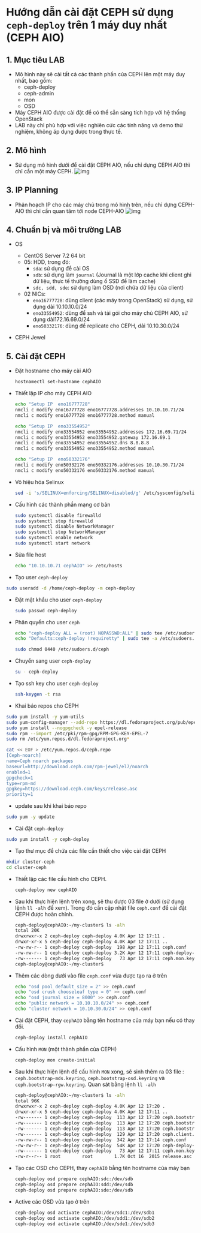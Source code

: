 # Hướng dẫn cài đặt CEPH sử dụng `ceph-deploy` trên 1 máy duy nhất (CEPH AIO)

## 1. Mục tiêu LAB
- Mô hình này sẽ cài tất cả các thành phần của CEPH lên một máy duy nhất, bao gồm:
  - ceph-deploy
  - ceph-admin
  - mon
  - OSD
- Máy CEPH AIO được cài đặt để có thể sẵn sàng tích hợp với hệ thống OpenStack
- LAB này chỉ phù hợp với việc nghiên cức các tính năng và demo thử nghiệm, không áp dụng được trong thực tế.

## 2. Mô hình 
- Sử dụng mô hình dưới để cài đặt CEPH AIO, nếu chỉ dựng CEPH AIO thì chỉ cần một máy CEPH. 
![img](../images/topology_OPS_CEPH-AIO_CentOS7.2.png)

## 3. IP Planning
- Phân hoạch IP cho các máy chủ trong mô hình trên, nếu chỉ dựng CEPH-AIO thì chỉ cần quan tâm tới node CEPH-AIO
![img](../images/ip-planning-OPS-CEPH-AIO-CentOS7.2.png)

## 4. Chuẩn bị và môi trường LAB
 
- OS
  - CentOS Server 7.2 64 bit
  - 05: HDD, trong đó:
    - `sda`: sử dụng để cài OS
    - `sdb`: sử dụng làm `journal` (Journal là một lớp cache khi client ghi dữ liệu, thực tế thường dùng ổ SSD để làm cache)
    - `sdc, sdd, sde`: sử dụng làm OSD (nơi chứa dữ liệu của client)
  - 02 NICs: 
    - `eno16777728`: dùng client (các máy trong OpenStack) sử dụng, sử dụng dải 10.10.10.0/24
    - `eno33554952`: dùng để ssh và tải gói cho máy chủ CEPH AIO, sử dụng dải172.16.69.0/24
    - `eno50332176`: dùng để replicate cho CEPH, dải 10.10.30.0/24
  
- CEPH Jewel

## 5. Cài đặt CEPH

- Đặt hostname cho máy cài AIO
  ```sh
  hostnamectl set-hostname cephAIO  
  ```

- Thiết lập IP cho máy CEPH AIO
  ```sh
  echo "Setup IP  eno16777728"
  nmcli c modify eno16777728 eno16777728.addresses 10.10.10.71/24
  nmcli c modify eno16777728 eno16777728.method manual

  echo "Setup IP  eno33554952"
  nmcli c modify eno33554952 eno33554952.addresses 172.16.69.71/24
  nmcli c modify eno33554952 eno33554952.gateway 172.16.69.1
  nmcli c modify eno33554952 eno33554952.dns 8.8.8.8
  nmcli c modify eno33554952 eno33554952.method manual

  echo "Setup IP  eno50332176"
  nmcli c modify eno50332176 eno50332176.addresses 10.10.30.71/24
  nmcli c modify eno50332176 eno50332176.method manual
  ```
  
- Vô hiệu hóa Selinux
  ```sh
  sed -i 's/SELINUX=enforcing/SELINUX=disabled/g' /etc/sysconfig/selinux
  ```

- Cấu hình các thành phần mạng cơ bản
  ```sh
  sudo systemctl disable firewalld
  sudo systemctl stop firewalld
  sudo systemctl disable NetworkManager
  sudo systemctl stop NetworkManager
  sudo systemctl enable network
  sudo systemctl start network
  ```

- Sửa file host 
  ```sh
  echo "10.10.10.71 cephAIO" >> /etc/hosts
  ```
- Tạo user `ceph-deploy`
```sh
sudo useradd -d /home/ceph-deploy -m ceph-deploy
```

- Đặt mật khẩu cho user `ceph-deploy`
  ```sh
  sudo passwd ceph-deploy
  ```

- Phân quyền cho user `ceph`
  ```sh
  echo "ceph-deploy ALL = (root) NOPASSWD:ALL" | sudo tee /etc/sudoers.d/ceph
  echo "Defaults:ceph-deploy !requiretty" | sudo tee -a /etc/sudoers.d/ceph
  
  sudo chmod 0440 /etc/sudoers.d/ceph
  ```

- Chuyển sang user `ceph-deploy`
  ```sh
  su - ceph-deploy
  ```

- Tạo ssh key cho user `ceph-deploy`
  ```sh
  ssh-keygen -t rsa
  ```

- Khai báo repos cho CEPH 

```sh
sudo yum install -y yum-utils
sudo yum-config-manager --add-repo https://dl.fedoraproject.org/pub/epel/7/x86_64/ 
sudo yum install --nogpgcheck -y epel-release 
sudo rpm --import /etc/pki/rpm-gpg/RPM-GPG-KEY-EPEL-7 
sudo rm /etc/yum.repos.d/dl.fedoraproject.org*
```
 
```sh
cat << EOF > /etc/yum.repos.d/ceph.repo
[Ceph-noarch]
name=Ceph noarch packages
baseurl=http://download.ceph.com/rpm-jewel/el7/noarch
enabled=1
gpgcheck=1
type=rpm-md
gpgkey=https://download.ceph.com/keys/release.asc
priority=1
```

- update sau khi khai báo repo
```sh
sudo yum -y update
```

- Cài đặt `ceph-deploy` 
```sh
sudo yum install -y ceph-deploy
```

- Tạo thư mục để chứa các file cần thiết cho việc cài đặt CEPH 
```sh
mkdir cluster-ceph
cd cluster-ceph
```

- Thiết lập các file cấu hình cho CEPH.
  ```sh
  ceph-deploy new cephAIO
  ```

- Sau khi thực hiện lệnh trên xong, sẽ thu được 03 file ở dưới (sử dụng lệnh `ll -alh` để xem). Trong đó cần cập nhật file `ceph.conf` để cài đặt CEPH được hoàn chỉnh.
  ```sh
  ceph-deploy@cephAIO:~/my-cluster$ ls -alh
  total 20K
  drwxrwxr-x 2 ceph-deploy ceph-deploy 4.0K Apr 12 17:11 .
  drwxr-xr-x 5 ceph-deploy ceph-deploy 4.0K Apr 12 17:11 ..
  -rw-rw-r-- 1 ceph-deploy ceph-deploy  198 Apr 12 17:11 ceph.conf
  -rw-rw-r-- 1 ceph-deploy ceph-deploy 3.2K Apr 12 17:11 ceph-deploy-ceph.log
  -rw------- 1 ceph-deploy ceph-deploy   73 Apr 12 17:11 ceph.mon.keyring
  ceph-deploy@cephAIO:~/my-cluster$
  ```

- Thêm các dòng dưới vào file `ceph.conf` vừa được tạo ra ở trên
  ```sh
  echo "osd pool default size = 2" >> ceph.conf
  echo "osd crush chooseleaf type = 0" >> ceph.conf
  echo "osd journal size = 8000" >> ceph.conf
  echo "public network = 10.10.10.0/24" >> ceph.conf
  echo "cluster network = 10.10.30.0/24" >> ceph.conf
  ```
  
- Cài đặt CEPH, thay `cephAIO` bằng tên hostname của máy bạn nếu có thay đổi.
  ```sh
  ceph-deploy install cephAIO
  ```

- Cấu hình `MON` (một thành phần của CEPH)
  ```sh
  ceph-deploy mon create-initial
  ```

- Sau khi thực hiện lệnh để cấu hình `MON` xong, sẽ sinh thêm ra 03 file : `ceph.bootstrap-mds.keyring`, `ceph.bootstrap-osd.keyring` và `ceph.bootstrap-rgw.keyring`. Quan sát bằng lệnh `ll -alh`

  ```sh
  ceph-deploy@cephAIO:~/my-cluster$ ls -alh
  total 96K
  drwxrwxr-x 2 ceph-deploy ceph-deploy 4.0K Apr 12 17:20 .
  drwxr-xr-x 5 ceph-deploy ceph-deploy 4.0K Apr 12 17:11 ..
  -rw------- 1 ceph-deploy ceph-deploy  113 Apr 12 17:20 ceph.bootstrap-mds.keyring
  -rw------- 1 ceph-deploy ceph-deploy  113 Apr 12 17:20 ceph.bootstrap-osd.keyring
  -rw------- 1 ceph-deploy ceph-deploy  113 Apr 12 17:20 ceph.bootstrap-rgw.keyring
  -rw------- 1 ceph-deploy ceph-deploy  129 Apr 12 17:20 ceph.client.admin.keyring
  -rw-rw-r-- 1 ceph-deploy ceph-deploy  342 Apr 12 17:14 ceph.conf
  -rw-rw-r-- 1 ceph-deploy ceph-deploy  54K Apr 12 17:20 ceph-deploy-ceph.log
  -rw------- 1 ceph-deploy ceph-deploy   73 Apr 12 17:11 ceph.mon.keyring
  -rw-r--r-- 1 root        root        1.7K Oct 16  2015 release.asc
  ```

- Tạo các OSD cho CEPH, thay `cephAIO` bằng tên hostname của máy bạn 
  ```sh
  ceph-deploy osd prepare cephAIO:sdc:/dev/sdb
  ceph-deploy osd prepare cephAIO:sdd:/dev/sdb
  ceph-deploy osd prepare cephAIO:sde:/dev/sdb
  ```

- Active các OSD vừa tạo ở trên
  ```sh
  ceph-deploy osd activate cephAIO:/dev/sdc1:/dev/sdb1
  ceph-deploy osd activate cephAIO:/dev/sdd1:/dev/sdb2
  ceph-deploy osd activate cephAIO:/dev/sde1:/dev/sdb3
  ```
  
